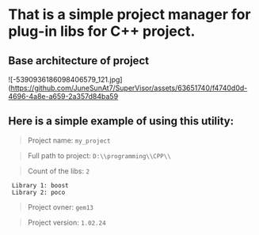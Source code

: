 # That is a simple project manager for plug-in libs for C++ project.

## Base architecture of project
![-5390936186098406579_121.jpg](https://github.com/JuneSunAt7/SuperVisor/assets/63651740/f4740d0d-4696-4a8e-a659-2a357d84ba59
## Here is a simple example of using this utility:


> Project name: `my_project`

> Full path to project: `D:\\programming\\CPP\\`

> Count of the libs: `2`

     Library 1: boost
     Library 2: poco
> Project ovner: `gem13`

> Project version: `1.02.24`
